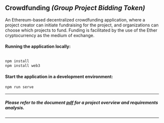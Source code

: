 ## Crowdfunding _(Group Project Bidding Token)_

An Ethereum-based decentralized crowdfunding application, where a project creator can initiate fundraising for the project, and organizations can choose which projects to fund. Funding is facilitated by the use of the Ether cryptocurrency as the medium of exchange.

#### Running the application locally:

```bash

npm install
npm install web3
```

#### Start the application in a development environment:

```bash
npm run serve
```

-------------------------------
##### Please refer to the document  [pdf](Blazers_GroupProject_V2.pdf)  for a project overview and requirements analysis.
-------------------------------
